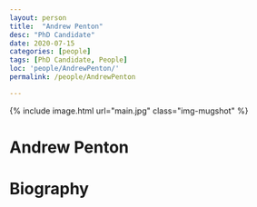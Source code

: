 ```yaml
---
layout: person
title:  "Andrew Penton"
desc: "PhD Candidate"
date: 2020-07-15
categories: [people]
tags: [PhD Candidate, People]
loc: 'people/AndrewPenton/'
permalink: /people/AndrewPenton

---
```

 
{% include image.html url="main.jpg" class="img-mugshot" %}
<div class="text-center" markdown="1">

# Andrew Penton

</div>
 
# Biography
